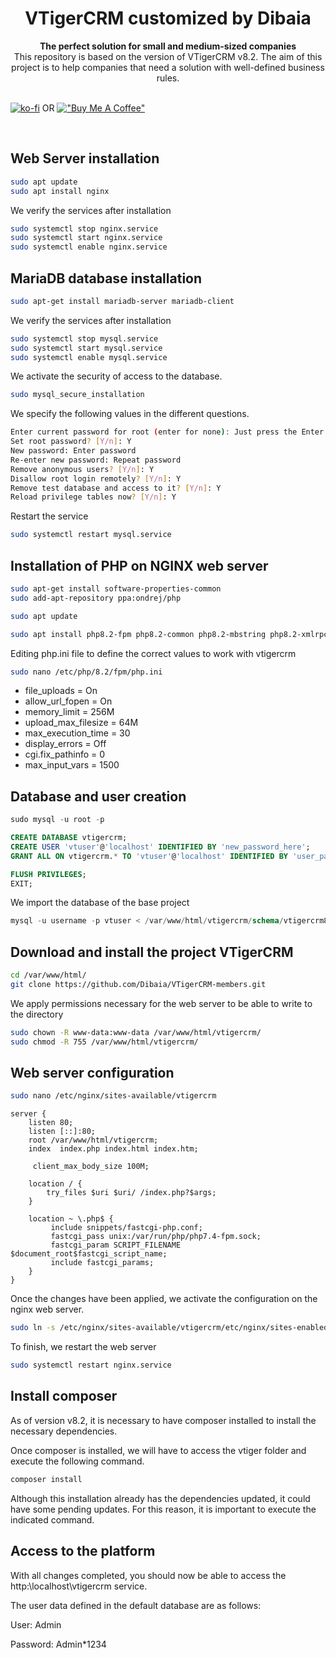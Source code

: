 <div align="center">
  <h1>VTigerCRM customized by Dibaia</h1>
</div>
<div align="center">
  <strong>The perfect solution for small and medium-sized companies</strong>
</div>

<div align="center">
This repository is based on the version of VTigerCRM v8.2. 
The aim of this project is to help companies that need a solution with well-defined business rules.
</div>

<br>

[![ko-fi](https://ko-fi.com/img/githubbutton_sm.svg)](https://ko-fi.com/V7V7VPS3W) OR [!["Buy Me A Coffee"](https://www.buymeacoffee.com/assets/img/custom_images/orange_img.png)](https://www.buymeacoffee.com/kapsule_code)

<br>

## Web Server installation

```bash
sudo apt update
sudo apt install nginx
```

We verify the services after installation

```bash
sudo systemctl stop nginx.service
sudo systemctl start nginx.service
sudo systemctl enable nginx.service
```

## MariaDB database installation

```bash
sudo apt-get install mariadb-server mariadb-client
```

We verify the services after installation

```bash
sudo systemctl stop mysql.service
sudo systemctl start mysql.service
sudo systemctl enable mysql.service
```

We activate the security of access to the database.

```bash
sudo mysql_secure_installation
```

We specify the following values in the different questions.

```bash
Enter current password for root (enter for none): Just press the Enter
Set root password? [Y/n]: Y
New password: Enter password
Re-enter new password: Repeat password
Remove anonymous users? [Y/n]: Y
Disallow root login remotely? [Y/n]: Y
Remove test database and access to it? [Y/n]: Y
Reload privilege tables now? [Y/n]: Y
```

Restart the service

```bash
sudo systemctl restart mysql.service
```

## Installation of PHP on NGINX web server

```bash
sudo apt-get install software-properties-common
sudo add-apt-repository ppa:ondrej/php

sudo apt update

sudo apt install php8.2-fpm php8.2-common php8.2-mbstring php8.2-xmlrpc php8.2-soap php8.2-gd php8.2-xml php8.2-intl php8.2-mysql php8.2-cli php8.2-mcrypt php8.2-ldap php8.2-zip php8.2-curl
```

Editing php.ini file to define the correct values to work with vtigercrm

```bash
sudo nano /etc/php/8.2/fpm/php.ini
```

- file_uploads = On
- allow_url_fopen = On
- memory_limit = 256M
- upload_max_filesize = 64M
- max_execution_time = 30
- display_errors = Off
- cgi.fix_pathinfo = 0
- max_input_vars = 1500

## Database and user creation

```sql
sudo mysql -u root -p

CREATE DATABASE vtigercrm;
CREATE USER 'vtuser'@'localhost' IDENTIFIED BY 'new_password_here';
GRANT ALL ON vtigercrm.* TO 'vtuser'@'localhost' IDENTIFIED BY 'user_password_here' WITH GRANT OPTION;

FLUSH PRIVILEGES;
EXIT;
```

We import the database of the base project

```sql
mysql -u username -p vtuser < /var/www/html/vtigercrm/schema/vtigercrm82.sql
```

## Download and install the project VTigerCRM

```bash
cd /var/www/html/
git clone https://github.com/Dibaia/VTigerCRM-members.git
```

We apply permissions necessary for the web server to be able to write to the directory

```bash
sudo chown -R www-data:www-data /var/www/html/vtigercrm/
sudo chmod -R 755 /var/www/html/vtigercrm/
```

## Web server configuration

```bash
sudo nano /etc/nginx/sites-available/vtigercrm
```

```
server {
    listen 80;
    listen [::]:80;
    root /var/www/html/vtigercrm;
    index  index.php index.html index.htm;

     client_max_body_size 100M;

    location / {
        try_files $uri $uri/ /index.php?$args;
    }

    location ~ \.php$ {
         include snippets/fastcgi-php.conf;
         fastcgi_pass unix:/var/run/php/php7.4-fpm.sock;
         fastcgi_param SCRIPT_FILENAME $document_root$fastcgi_script_name;
         include fastcgi_params;
    }
}
```

Once the changes have been applied, we activate the configuration on the nginx web server.

```bash
sudo ln -s /etc/nginx/sites-available/vtigercrm/etc/nginx/sites-enabled/
```

To finish, we restart the web server

```bash
sudo systemctl restart nginx.service
```

## Install composer

As of version v8.2, it is necessary to have composer installed to install the necessary dependencies.

Once composer is installed, we will have to access the vtiger folder and execute the following command.

```bash
composer install
```

Although this installation already has the dependencies updated, it could have some pending updates. For this reason, it is important to execute the indicated command.

## Access to the platform

With all changes completed, you should now be able to access the http:\localhost\vtigercrm service.

The user data defined in the default database are as follows:

User: Admin

Password: Admin\*1234
